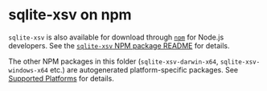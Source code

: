 # sqlite-xsv on npm

`sqlite-xsv` is also available for download through [`npm`](https://www.npmjs.com/) for Node.js developers. See the [`sqlite-xsv` NPM package README](./sqlite-xsv/README.md) for details.

The other NPM packages in this folder (`sqlite-xsv-darwin-x64`, `sqlite-xsv-windows-x64` etc.) are autogenerated platform-specific packages. See [Supported Platforms](./sqlite-xsv/README.md#supported-platforms) for details.
